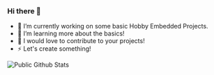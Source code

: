 ### Hi there 👋

 - 🔭 I’m currently working on some basic Hobby Embedded Projects.
 - 🌱 I’m learning more about the basics!
 - 🤝 I would love to contribute to your projects!
 - ⚡️ Let's create something!

![Public Github Stats](https://github-readme-stats.vercel.app/api?username=pytxt&show_icons=true&hide_border=false)
